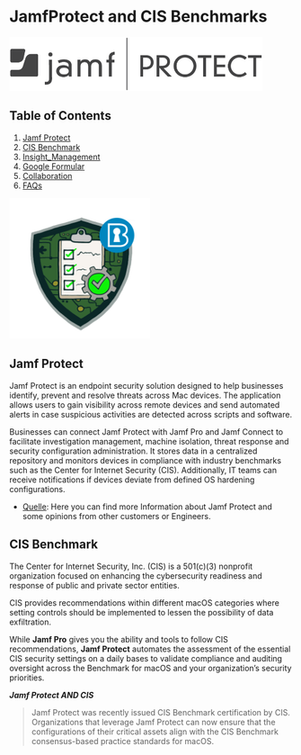 # JamfProtect and CIS Benchmarks
<img src="https://github.com/apfelwerk/JamfProtectInsights/blob/main/Extra/Jamf-Protect-one-color%20(1).png" width="450">

## Table of Contents
1. [Jamf Protect](#Jamf-Protect)
2. [CIS Benchmark](#CIS_Benchmark)
3. [Insight_Management](#Insight-Management)
4. [Google Formular](#Google-Formular)
5. [Collaboration](#collaboration)
6. [FAQs](#faqs)

<img src="https://github.com/apfelwerk/JamfProtectInsights/blob/main/Extra/CIS-macOS-Security.png" width="250">


## Jamf Protect

Jamf Protect is an endpoint security solution designed to help businesses identify, prevent and resolve threats across Mac devices. The application allows users to gain visibility across remote devices and send automated alerts in case suspicious activities are detected across scripts and software.

Businesses can connect Jamf Protect with Jamf Pro and Jamf Connect to facilitate investigation management, machine isolation, threat response and security configuration administration. It stores data in a centralized repository and monitors devices in compliance with industry benchmarks such as the Center for Internet Security (CIS). Additionally, IT teams can receive notifications if devices deviate from defined OS hardening configurations.

* [Quelle](https://www.softwareadvice.com/security/jamf-protect-profile/): Here you can find more Information about Jamf Protect and some opinions from other customers or Engineers.

## CIS Benchmark

The Center for Internet Security, Inc. (CIS) is a 501(c)(3) nonprofit organization
focused on enhancing the cybersecurity readiness and response of public and
private sector entities.

CIS provides recommendations within different macOS categories where setting controls should be implemented to lessen the possibility of data exfiltration.

While **Jamf Pro** gives you the ability and tools to follow CIS recommendations, **Jamf Protect** automates the assessment of the essential CIS security settings on a daily bases to validate compliance and auditing oversight across the Benchmark for macOS and your organization’s security priorities.

_**Jamf Protect AND CIS**_
> Jamf Protect was recently issued CIS Benchmark certification by CIS. Organizations that leverage Jamf Protect can now ensure that the configurations of their critical assets align with the CIS Benchmark consensus-based practice standards for macOS.